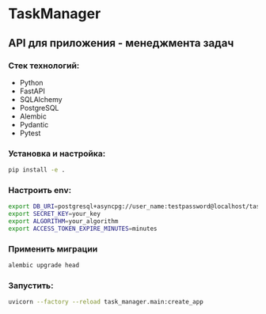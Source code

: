 # TaskManager

## API для приложения - менеджмента задач

### Стек технологий:
- Python
- FastAPI
- SQLAlchemy
- PostgreSQL
- Alembic
- Pydantic
- Pytest
### Установка и настройка:

```bash
pip install -e .
```

### Настроить env:
```bash
export DB_URI=postgresql+asyncpg://user_name:testpassword@localhost/task_manager
export SECRET_KEY=your_key
export ALGORITHM=your_algorithm
export ACCESS_TOKEN_EXPIRE_MINUTES=minutes
```
### Применить миграции
```bash
alembic upgrade head
```
### Запустить:

```bash
uvicorn --factory --reload task_manager.main:create_app
```
